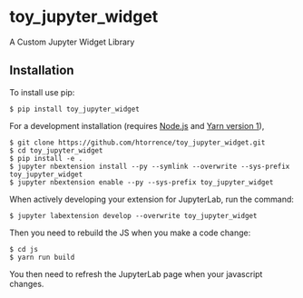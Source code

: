 # toy_jupyter_widget

A Custom Jupyter Widget Library

## Installation

To install use pip:

    $ pip install toy_jupyter_widget

For a development installation (requires [Node.js](https://nodejs.org) and [Yarn version 1](https://classic.yarnpkg.com/)),

    $ git clone https://github.com/htorrence/toy_jupyter_widget.git
    $ cd toy_jupyter_widget
    $ pip install -e .
    $ jupyter nbextension install --py --symlink --overwrite --sys-prefix toy_jupyter_widget
    $ jupyter nbextension enable --py --sys-prefix toy_jupyter_widget

When actively developing your extension for JupyterLab, run the command:

    $ jupyter labextension develop --overwrite toy_jupyter_widget

Then you need to rebuild the JS when you make a code change:

    $ cd js
    $ yarn run build

You then need to refresh the JupyterLab page when your javascript changes.
